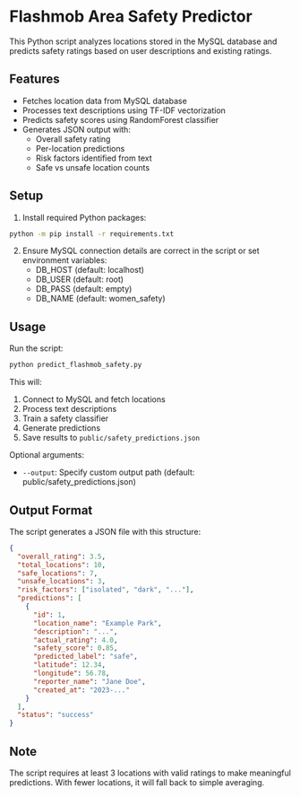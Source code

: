 # Flashmob Area Safety Predictor

This Python script analyzes locations stored in the MySQL database and predicts safety ratings based on user descriptions and existing ratings.

## Features

- Fetches location data from MySQL database
- Processes text descriptions using TF-IDF vectorization
- Predicts safety scores using RandomForest classifier
- Generates JSON output with:
  - Overall safety rating
  - Per-location predictions
  - Risk factors identified from text
  - Safe vs unsafe location counts

## Setup

1. Install required Python packages:

```bash
python -m pip install -r requirements.txt
```

2. Ensure MySQL connection details are correct in the script or set environment variables:
   - DB_HOST (default: localhost)
   - DB_USER (default: root)
   - DB_PASS (default: empty)
   - DB_NAME (default: women_safety)

## Usage

Run the script:

```bash
python predict_flashmob_safety.py
```

This will:
1. Connect to MySQL and fetch locations
2. Process text descriptions
3. Train a safety classifier
4. Generate predictions
5. Save results to `public/safety_predictions.json`

Optional arguments:
- `--output`: Specify custom output path (default: public/safety_predictions.json)

## Output Format

The script generates a JSON file with this structure:

```json
{
  "overall_rating": 3.5,
  "total_locations": 10,
  "safe_locations": 7,
  "unsafe_locations": 3,
  "risk_factors": ["isolated", "dark", "..."],
  "predictions": [
    {
      "id": 1,
      "location_name": "Example Park",
      "description": "...",
      "actual_rating": 4.0,
      "safety_score": 0.85,
      "predicted_label": "safe",
      "latitude": 12.34,
      "longitude": 56.78,
      "reporter_name": "Jane Doe",
      "created_at": "2023-..."
    }
  ],
  "status": "success"
}
```

## Note

The script requires at least 3 locations with valid ratings to make meaningful predictions. With fewer locations, it will fall back to simple averaging.